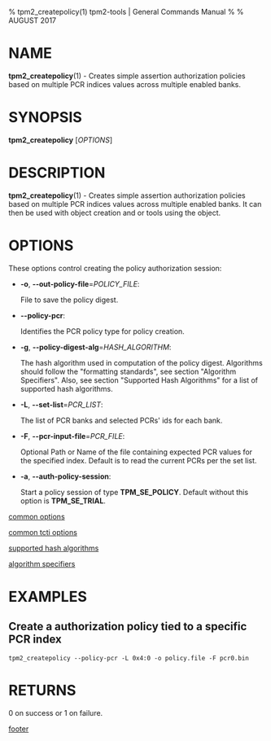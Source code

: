 % tpm2_createpolicy(1) tpm2-tools | General Commands Manual
%
% AUGUST 2017

# NAME

**tpm2_createpolicy**(1) - Creates simple assertion authorization policies based on
multiple PCR indices values across multiple enabled banks.

# SYNOPSIS

**tpm2_createpolicy** [*OPTIONS*]

# DESCRIPTION

**tpm2_createpolicy**(1) - Creates simple assertion authorization policies based on
multiple PCR indices values across multiple enabled banks. It can then be used with
object creation and or tools using the object.

# OPTIONS

These options control creating the policy authorization session:

  * **-o**, **--out-policy-file**=_POLICY\_FILE_:

    File to save the policy digest.

  * **--policy-pcr**:

    Identifies the PCR policy type for policy creation.

  * **-g**, **--policy-digest-alg**=_HASH\_ALGORITHM_:

    The hash algorithm used in computation of the policy digest. Algorithms
    should follow the "formatting standards", see section "Algorithm Specifiers".
    Also, see section "Supported Hash Algorithms" for a list of supported hash
    algorithms.

  * **-L**, **--set-list**=_PCR\_LIST_:

    The list of PCR banks and selected PCRs' ids for each bank.

  * **-F**, **--pcr-input-file**=_PCR\_FILE_:

    Optional Path or Name of the file containing expected PCR values for the
    specified index. Default is to read the current PCRs per the set list.

  * **-a**, **--auth-policy-session**:

    Start a policy session of type **TPM_SE_POLICY**. Default without this option
    is **TPM_SE_TRIAL**.

[common options](common/options.md)

[common tcti options](common/tcti.md)

[supported hash algorithms](common/hash.md)

[algorithm specifiers](common/alg.md)

# EXAMPLES

## Create a authorization policy tied to a specific PCR index
```
tpm2_createpolicy --policy-pcr -L 0x4:0 -o policy.file -F pcr0.bin
```

# RETURNS

0 on success or 1 on failure.

[footer](common/footer.md)
